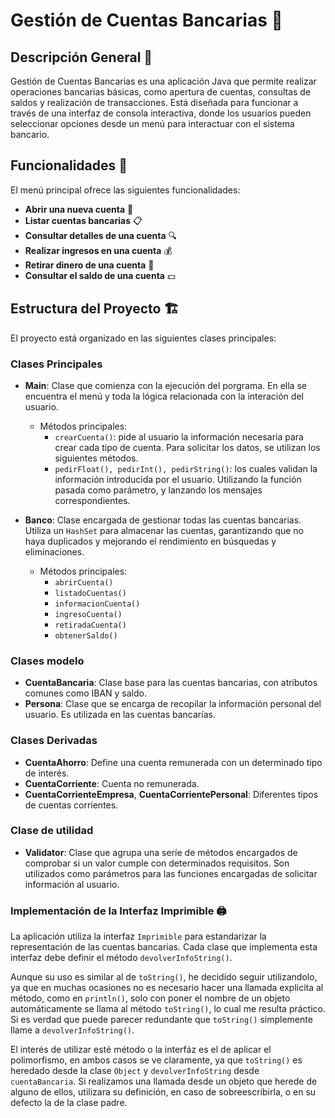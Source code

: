 # Gestión de Cuentas Bancarias :bank:

## Descripción General 📄

Gestión de Cuentas Bancarias es una aplicación Java que permite realizar operaciones bancarias básicas, como apertura de cuentas, consultas de saldos y realización de transacciones.
Está diseñada para funcionar a través de una interfaz de consola interactiva, donde los usuarios pueden seleccionar opciones desde un menú para interactuar con el sistema bancario.

## Funcionalidades 🚀

El menú principal ofrece las siguientes funcionalidades:

- **Abrir una nueva cuenta** 📝
- **Listar cuentas bancarias** 📋
- **Consultar detalles de una cuenta** 🔍
- **Realizar ingresos en una cuenta** 💰
- **Retirar dinero de una cuenta** 🏧
- **Consultar el saldo de una cuenta** 💵

## Estructura del Proyecto 🏗️

El proyecto está organizado en las siguientes clases principales:

### Clases Principales

- **Main**: Clase que comienza con la ejecución del porgrama. En ella se encuentra el menú y toda la lógica relacionada con la interación del usuario.
  - Métodos principales:
    - `crearCuenta()`: pide al usuario la información necesaria para crear cada tipo de cuenta.
      Para solicitar los datos, se utilizan los siguientes métodos.
    - `pedirFloat(), pedirInt(), pedirString()`: los cuales validan la información introducida por el usuario. Utilizando la función pasada como parámetro, y lanzando los mensajes correspondientes.

- **Banco**: Clase encargada de gestionar todas las cuentas bancarias.
  Utiliza un `HashSet` para almacenar las cuentas, garantizando que no haya duplicados y mejorando el rendimiento en búsquedas y eliminaciones.
  - Métodos principales:
    - `abrirCuenta()`
    - `listadoCuentas()`
    - `informacionCuenta()`
    - `ingresoCuenta()`
    - `retiradaCuenta()`
    - `obtenerSaldo()`

### Clases modelo

- **CuentaBancaria**: Clase base para las cuentas bancarias, con atributos comunes como IBAN y saldo.
- **Persona**: Clase que se encarga de recopilar la información personal del usuario. Es utilizada en las cuentas bancarías.

### Clases Derivadas

- **CuentaAhorro**: Define una cuenta remunerada con un determinado tipo de interés.
- **CuentaCorriente**: Cuenta no remunerada.
- **CuentaCorrienteEmpresa**, **CuentaCorrientePersonal**: Diferentes tipos de cuentas corrientes.

### Clase de utilidad
- **Validator**: Clase que agrupa una seríe de métodos encargados de comprobar si un valor cumple con determinados requisitos. Son utilizados como parámetros para las funciones encargadas de solicitar información al usuario.

### Implementación de la Interfaz Imprimible 🖨️

La aplicación utiliza la interfaz `Imprimible` para estandarizar la representación de las cuentas bancarias. Cada clase que implementa esta interfaz debe definir el método `devolverInfoString()`.

Aunque su uso es similar al de `toString()`, he decidido seguir utilizandolo, ya que en muchas ocasiones no es necesario hacer una llamada explicita al método, como en `println()`,
solo con poner el nombre de un objeto automáticamente se llama al método `toString()`, lo cual me resulta práctico. Si es verdad que puede parecer redundante que `toString()` simplemente llame a `devolverInfoString()`.

El interés de utilizar esté método o la interfáz es el de aplicar el polimorfismo,
en ambos casos se ve claramente, ya que `toString()` es heredado desde la clase `Object` y `devolverInfoString` desde `cuentaBancaria`. Si realizamos una llamada desde un objeto que herede de alguno de ellos, utilizara su definición, en caso de sobreescribirla, o en su defecto la de la clase padre.
